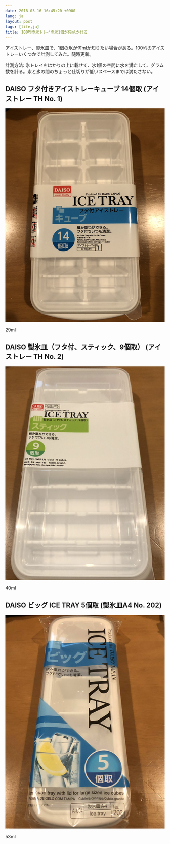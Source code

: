 ```yaml
---
date: 2018-03-16 16:45:20 +0900
lang: ja
layout: post
tags: [life,ja]
title: 100均の氷トレイの氷1個が何mlか計る
---
```


アイストレー、製氷皿で、1個の氷が何mlか知りたい場合がある。100均のアイストレーいくつかで計測してみた。随時更新。

計測方法: 氷トレイをはかりの上に載せて、氷1個の空間に水を満たして、グラム数を計る。氷と氷の間のちょっと仕切りが低いスペースまでは満たさない。

## DAISO フタ付きアイストレーキューブ 14個取 (アイストレー TH No. 1)

![DAISO フタ付きアイストレーキューブ 14個取 (アイストレー TH No. 1)](/assets/images/entry/2018-03-16/daiso-ice-tray-th-1.jpg)

29ml

## DAISO 製氷皿（フタ付、スティック、9個取） (アイストレー TH No. 2)

![DAISO 製氷皿（フタ付、スティック、9個取） (アイストレー TH No. 2)](/assets/images/entry/2018-03-16/daiso-ice-tray-th-2.jpg)

40ml

## DAISO ビッグ ICE TRAY 5個取 (製氷皿A4 No. 202)

![DAISO ビッグ ICE TRAY 5個取 (製氷皿A4 No. 202)](/assets/images/entry/2018-03-16/daiso-big-ice-tray-a4-202.jpg)

53ml
